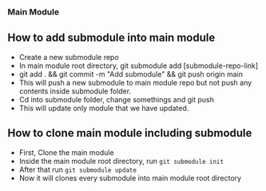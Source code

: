 ### Main Module

## How to add submodule into main module

- Create a new submodule repo
- In main module root directory, git submodule add [submodule-repo-link]
- git add . && git commit -m "Add submodule" && git push origin main
- This will push a new submodule to main module repo but not push any contents inside submodule folder.
- Cd into submodule folder, change somethings and git push
- This will update only module that we have updated.

## How to clone main module including submodule

- First, Clone the main module
- Inside the main module root directory, run `git submodule init`
- After that run `git submodule update`
- Now it will clones every submodule into main module root directory
